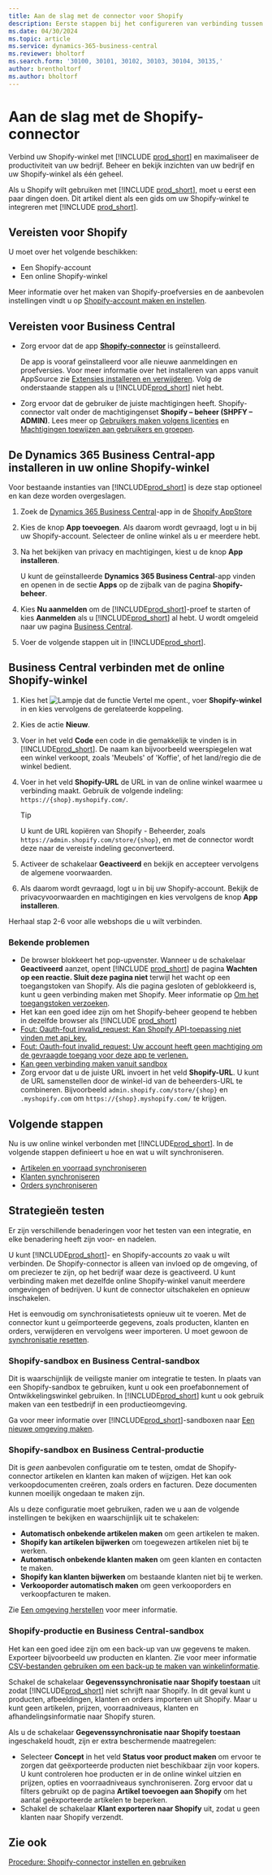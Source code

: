 ```yaml
---
title: Aan de slag met de connector voor Shopify
description: Eerste stappen bij het configureren van verbinding tussen Business Central en Shopify.
ms.date: 04/30/2024
ms.topic: article
ms.service: dynamics-365-business-central
ms.reviewer: bholtorf
ms.search.form: '30100, 30101, 30102, 30103, 30104, 30135,'
author: brentholtorf
ms.author: bholtorf
---
```


# Aan de slag met de Shopify-connector

Verbind uw Shopify-winkel met [!INCLUDE [prod_short](../includes/prod_short.md)] en maximaliseer de productiviteit van uw bedrijf. Beheer en bekijk inzichten van uw bedrijf en uw Shopify-winkel als één geheel.

Als u Shopify wilt gebruiken met [!INCLUDE [prod_short](../includes/prod_short.md)], moet u eerst een paar dingen doen. Dit artikel dient als een gids om uw Shopify-winkel te integreren met [!INCLUDE [prod_short](../includes/prod_short.md)].

## Vereisten voor Shopify

U moet over het volgende beschikken:

- Een Shopify-account
- Een online Shopify-winkel

Meer informatie over het maken van Shopify-proefversies en de aanbevolen instellingen vindt u op [Shopify-account maken en instellen](shopify-account.md).

## Vereisten voor Business Central

- Zorg ervoor dat de app **[Shopify-connector](https://go.microsoft.com/fwlink/?linkid=2196238)** is geïnstalleerd.

  De app is vooraf geïnstalleerd voor alle nieuwe aanmeldingen en proefversies. Voor meer informatie over het installeren van apps vanuit AppSource zie [Extensies installeren en verwijderen](../ui-extensions-install-uninstall.md#install). Volg de onderstaande stappen als u [!INCLUDE[prod_short](../includes/prod_short.md)] niet hebt.

- Zorg ervoor dat de gebruiker de juiste machtigingen heeft. Shopify-connector valt onder de machtigingenset **Shopify – beheer (SHPFY – ADMIN)**. Lees meer op [Gebruikers maken volgens licenties](../ui-how-users-permissions.md) en [Machtigingen toewijzen aan gebruikers en groepen](../ui-define-granular-permissions.md).

## De Dynamics 365 Business Central-app installeren in uw online Shopify-winkel

Voor bestaande instanties van [!INCLUDE[prod_short](../includes/prod_short.md)] is deze stap optioneel en kan deze worden overgeslagen.

1. Zoek de [Dynamics 365 Business Central](https://apps.shopify.com/dynamics-365-business-central)-app in de [Shopify AppStore](https://apps.shopify.com/)
2. Kies de knop **App toevoegen**. Als daarom wordt gevraagd, logt u in bij uw Shopify-account. Selecteer de online winkel als u er meerdere hebt.
3. Na het bekijken van privacy en machtigingen, kiest u de knop **App installeren**.

   U kunt de geïnstalleerde **Dynamics 365 Business Central**-app vinden en openen in de sectie **Apps** op de zijbalk van de pagina **Shopify-beheer**.
4. Kies **Nu aanmelden** om de [!INCLUDE[prod_short](../includes/prod_short.md)]-proef te starten of kies **Aanmelden** als u [!INCLUDE[prod_short](../includes/prod_short.md)] al hebt. U wordt omgeleid naar uw pagina [Business Central](https://businesscentral.dynamics.com).
5. Voer de volgende stappen uit in [!INCLUDE[prod_short](../includes/prod_short.md)].

## Business Central verbinden met de online Shopify-winkel

1. Kies het ![Lampje dat de functie Vertel me opent.](../media/ui-search/search_small.png "Vertel me wat u wilt doen"), voer **Shopify-winkel** in en kies vervolgens de gerelateerde koppeling.
2. Kies de actie **Nieuw**.  
3. Voer in het veld **Code** een code in die gemakkelijk te vinden is in [!INCLUDE[prod_short](../includes/prod_short.md)]. De naam kan bijvoorbeeld weerspiegelen wat een winkel verkoopt, zoals 'Meubels' of 'Koffie', of het land/regio die de winkel bedient.
4. Voer in het veld **Shopify-URL** de URL in van de online winkel waarmee u verbinding maakt. Gebruik de volgende indeling: `https://{shop}.myshopify.com/`.

   > [!TIP]
   > U kunt de URL kopiëren van Shopify - Beheerder, zoals `https://admin.shopify.com/store/{shop}`, en met de connector wordt deze naar de vereiste indeling geconverteerd.

5. Activeer de schakelaar **Geactiveerd** en bekijk en accepteer vervolgens de algemene voorwaarden.
6. Als daarom wordt gevraagd, logt u in bij uw Shopify-account. Bekijk de privacyvoorwaarden en machtigingen en kies vervolgens de knop **App installeren**.

Herhaal stap 2-6 voor alle webshops die u wilt verbinden.

### Bekende problemen

- De browser blokkeert het pop-upvenster. Wanneer u de schakelaar **Geactiveerd** aanzet, opent [!INCLUDE [prod_short](../includes/prod_short.md)] de pagina **Wachten op een reactie. Sluit deze pagina niet** terwijl het wacht op een toegangstoken van Shopify. Als die pagina gesloten of geblokkeerd is, kunt u geen verbinding maken met Shopify. Meer informatie op [Om het toegangstoken verzoeken](troubleshoot.md#request-the-access-token).
- Het kan een goed idee zijn om het Shopify-beheer geopend te hebben in dezelfde browser als [!INCLUDE [prod_short](../includes/prod_short.md)]
- [Fout: Oauth-fout invalid_request: Kan Shopify API-toepassing niet vinden met api_key.](troubleshoot.md#error-oauth-error-invalid_request-could-not-find-shopify-api-application-with-api_key)
- [Fout: Oauth-fout invalid_request: Uw account heeft geen machtiging om de gevraagde toegang voor deze app te verlenen.](troubleshoot.md#error-oauth-error-invalid_request-your-account-does-not-have-permission-to-grant-the-requested-access-for-this-app)
- [Kan geen verbinding maken vanuit sandbox](troubleshoot.md#verify-and-enable-permissions-to-make-http-requests-in-a-non-production-environment)
- Zorg ervoor dat u de juiste URL invoert in het veld **Shopify-URL**. U kunt de URL samenstellen door de winkel-id van de beheerders-URL te combineren. Bijvoorbeeld `admin.shopify.com/store/{shop}` en `.myshopify.com` om `https://{shop}.myshopify.com/` te krijgen.

## Volgende stappen

Nu is uw online winkel verbonden met [!INCLUDE[prod_short](../includes/prod_short.md)]. In de volgende stappen definieert u hoe en wat u wilt synchroniseren.

- [Artikelen en voorraad synchroniseren](synchronize-items.md)
- [Klanten synchroniseren](synchronize-customers.md)
- [Orders synchroniseren](synchronize-orders.md)

## Strategieën testen

Er zijn verschillende benaderingen voor het testen van een integratie, en elke benadering heeft zijn voor- en nadelen.

U kunt [!INCLUDE[prod_short](../includes/prod_short.md)]- en Shopify-accounts zo vaak u wilt verbinden. De Shopify-connector is alleen van invloed op de omgeving, of om preciezer te zijn, op het bedrijf waar deze is geactiveerd. U kunt verbinding maken met dezelfde online Shopify-winkel vanuit meerdere omgevingen of bedrijven. U kunt de connector uitschakelen en opnieuw inschakelen.

Het is eenvoudig om synchronisatietests opnieuw uit te voeren. Met de connector kunt u geïmporteerde gegevens, zoals producten, klanten en orders, verwijderen en vervolgens weer importeren. U moet gewoon de [synchronisatie resetten](troubleshoot.md#reset-sync).

### Shopify-sandbox en Business Central-sandbox

Dit is waarschijnlijk de veiligste manier om integratie te testen. In plaats van een Shopify-sandbox te gebruiken, kunt u ook een proefabonnement of Ontwikkelingswinkel gebruiken. In [!INCLUDE[prod_short](../includes/prod_short.md)] kunt u ook gebruik maken van een testbedrijf in een productieomgeving.

Ga voor meer informatie over [!INCLUDE[prod_short](../includes/prod_short.md)]-sandboxen naar [Een nieuwe omgeving maken](/dynamics365/business-central/dev-itpro/administration/tenant-admin-center-environments#create-a-new-environment).

### Shopify-sandbox en Business Central-productie

Dit is *geen* aanbevolen configuratie om te testen, omdat de Shopify-connector artikelen en klanten kan maken of wijzigen. Het kan ook verkoopdocumenten creëren, zoals orders en facturen. Deze documenten kunnen moeilijk ongedaan te maken zijn.

Als u deze configuratie moet gebruiken, raden we u aan de volgende instellingen te bekijken en waarschijnlijk uit te schakelen:

- **Automatisch onbekende artikelen maken** om geen artikelen te maken.
- **Shopify kan artikelen bijwerken** om toegewezen artikelen niet bij te werken.
- **Automatisch onbekende klanten maken** om geen klanten en contacten te maken.
- **Shopify kan klanten bijwerken** om bestaande klanten niet bij te werken.
- **Verkooporder automatisch maken** om geen verkooporders en verkoopfacturen te maken.

Zie [Een omgeving herstellen](/dynamics365/business-central/dev-itpro/administration/tenant-admin-center-backup-restore) voor meer informatie.

### Shopify-productie en Business Central-sandbox

Het kan een goed idee zijn om een ​​back-up van uw gegevens te maken. Exporteer bijvoorbeeld uw producten en klanten. Zie voor meer informatie [CSV-bestanden gebruiken om een ​​back-up te maken van winkelinformatie](https://help.shopify.com/en/manual/shopify-admin/duplicate-store#using-csv-files-to-back-up-store-information).

Schakel de schakelaar **Gegevenssynchronisatie naar Shopify toestaan** uit zodat [!INCLUDE[prod_short](../includes/prod_short.md)] niet schrijft naar Shopify. In dit geval kunt u producten, afbeeldingen, klanten en orders importeren uit Shopify. Maar u kunt geen artikelen, prijzen, voorraadniveaus, klanten en afhandelingsinformatie naar Shopify sturen.

Als u de schakelaar **Gegevenssynchronisatie naar Shopify toestaan** ingeschakeld houdt, zijn er extra beschermende maatregelen:

- Selecteer **Concept** in het veld **Status voor product maken** om ervoor te zorgen dat geëxporteerde producten niet beschikbaar zijn voor kopers. U kunt controleren hoe producten er in de online winkel uitzien en prijzen, opties en voorraadniveaus synchroniseren. Zorg ervoor dat u filters gebruikt op de pagina **Artikel toevoegen aan Shopify** om het aantal geëxporteerde artikelen te beperken.
- Schakel de schakelaar **Klant exporteren naar Shopify** uit, zodat u geen klanten naar Shopify verzendt.

## Zie ook

[Procedure: Shopify-connector instellen en gebruiken](walkthrough-setting-up-and-using-shopify.md)  

